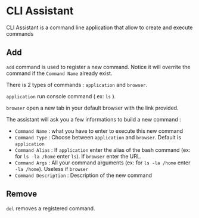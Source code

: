 # CLI Assistant

CLI Assistant is a command line application that allow to create and execute commands

## Add
`add` command is used to register a new command. Notice it will overrite the command if the `Command Name` already exist.

There is 2 types of commands : `application` and `browser`.

`application` run console command ( ex: `ls` ).

`browser` open a new tab in your default browser with the link provided.

The assistant will ask you a few informations to build a new command :

-   `Command Name`  : what you have to enter to execute this new command
-   `Command Type`  : Choose between `application` and `browser`. Default is `application`
-   `Command Alias` : If `application` enter the alias of the bash command (ex: for `ls -la /home` enter `ls`). If `browser` enter the URL.
-   `Command Args`  : All your command arguments (ex: for `ls -la /home` enter `-la /home`). Useless if `browser`
-   `Command Description`   : Description of the new command

## Remove
`del` removes a registered command.
